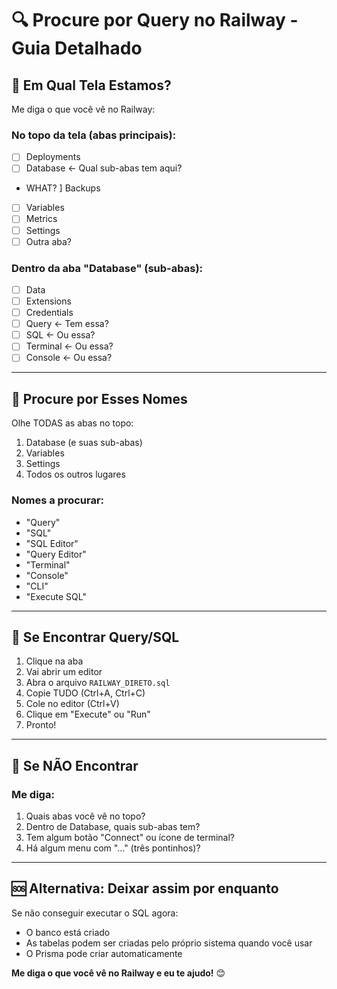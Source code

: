 # 🔍 Procure por Query no Railway - Guia Detalhado

## 🎯 Em Qual Tela Estamos?

Me diga o que você vê no Railway:

### No topo da tela (abas principais):
- [ ] Deployments
- [ ] Database ← Qual sub-abas tem aqui?
- WHAT? ] Backups
- [ ] Variables
- [ ] Metrics
- [ ] Settings
- [ ] Outra aba?

### Dentro da aba "Database" (sub-abas):
- [ ] Data
- [ ] Extensions
- [ ] Credentials
- [ ] Query ← Tem essa?
- [ ] SQL ← Ou essa?
- [ ] Terminal ← Ou essa?
- [ ] Console ← Ou essa?

---

## 🎯 Procure por Esses Nomes

Olhe TODAS as abas no topo:
1. Database (e suas sub-abas)
2. Variables
3. Settings
4. Todos os outros lugares

### Nomes a procurar:
- "Query"
- "SQL"
- "SQL Editor"
- "Query Editor"
- "Terminal"
- "Console"
- "CLI"
- "Execute SQL"

---

## 🎯 Se Encontrar Query/SQL

1. Clique na aba
2. Vai abrir um editor
3. Abra o arquivo `RAILWAY_DIRETO.sql`
4. Copie TUDO (Ctrl+A, Ctrl+C)
5. Cole no editor (Ctrl+V)
6. Clique em "Execute" ou "Run"
7. Pronto!

---

## 🎯 Se NÃO Encontrar

### Me diga:
1. Quais abas você vê no topo?
2. Dentro de Database, quais sub-abas tem?
3. Tem algum botão "Connect" ou ícone de terminal?
4. Há algum menu com "..." (três pontinhos)?

---

## 🆘 Alternativa: Deixar assim por enquanto

Se não conseguir executar o SQL agora:
- O banco está criado
- As tabelas podem ser criadas pelo próprio sistema quando você usar
- O Prisma pode criar automaticamente

**Me diga o que você vê no Railway e eu te ajudo!** 😊

